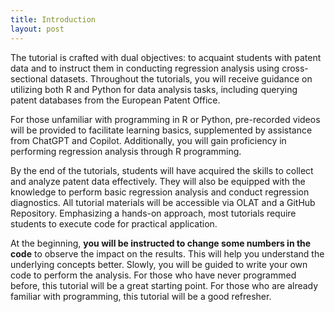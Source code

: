 ```yaml
---
title: Introduction
layout: post
---
```


The tutorial is crafted with dual objectives: to acquaint students with patent data and to instruct them in conducting regression analysis using cross-sectional datasets. Throughout the tutorials, you will receive guidance on utilizing both R and Python for data analysis tasks, including querying patent databases from the European Patent Office.

For those unfamiliar with programming in R or Python, pre-recorded videos will be provided to facilitate learning basics, supplemented by assistance from ChatGPT and Copilot. Additionally, you will gain proficiency in performing regression analysis through R programming. 

By the end of the tutorials, students will have acquired the skills to collect and analyze patent data effectively. They will also be equipped with the knowledge to perform basic regression analysis and conduct regression diagnostics. All tutorial materials will be accessible via OLAT and a GitHub Repository. Emphasizing a hands-on approach, most tutorials require students to execute code for practical application.

At the beginning, **you will be instructed to change some numbers in the code** to observe the impact on the results. This will help you understand the underlying concepts better. Slowly, you will be guided to write your own code to perform the analysis. For those who have never programmed before, this tutorial will be a great starting point. For those who are already familiar with programming, this tutorial will be a good refresher.
